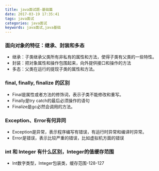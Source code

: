 ```yaml
---
title: java面试题-基础篇
date: 2017-03-19 17:35:41
tags: java面试
categories: java面试
keywords: java面试,java基础
---
```

### 面向对象的特征：继承、封装和多态
* 继承：子类继承父类所有非私有的属性和方法，使得子类有父类的一些特性。
* 封装：把对象属性和操作包围起来，向外提供接口和操作的方法
* 多态：父类在运行的提现子类的属性和方法。

### final, finally, finalize 的区别
* Final是属性或者方法的修饰词，表示子类不能修改和重写。
* Finally是try catch的最后必须操作的语句
* Finalize是gc必然会调用的方法。

### Exception、Error有何异同
* Exception是异常，表示程序编写有错误，有运行时异常和编译时异常。
* Error是错误，表示比较严重的错误，比如虚拟机方面的错误

### int 和 Integer 有什么区别，Integer的值缓存范围
* Int数字类型，Integer包装类，缓存范围-128-127
